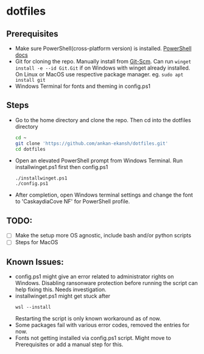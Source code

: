 # dotfiles

## Prerequisites

- Make sure PowerShell(cross-platform version) is installed. [PowerShell docs](https://aka.ms/powershell)
- Git for cloning the repo. Manually install from [Git-Scm](https://git-scm.com/downloads). Can run ```winget install -e --id Git.Git``` if on Windows with winget already installed. On Linux or MacOS use respective package manager. eg. ```sudo apt install git```
- Windows Terminal for fonts and theming in config.ps1

## Steps

- Go to the home directory and clone the repo. Then cd into the dotfiles directory
    ````bash
    cd ~
    git clone 'https://github.com/ankan-ekansh/dotfiles.git'
    cd dotfiles
    ````
- Open an elevated PowerShell prompt from Windows Terminal. Run installwinget.ps1 first then config.ps1
    ```pwsh
    ./installwinget.ps1
    ./config.ps1
    ```
- After completion, open Windows terminal settings and change the font to 'CaskaydiaCove NF' for PowerShell profile.

## TODO:
- [ ] Make the setup more OS agnostic, include bash and/or python scripts
- [ ] Steps for MacOS

## Known Issues:
- config.ps1 might give an error related to administrator rights on Windows. Disabling ransonware protection before running the script can help fixing this. Needs investigation.
- installwinget.ps1 might get stuck after
    ```pwsh
    wsl --install
    ```
  Restarting the script is only known workaround as of now.
- Some packages fail with various error codes, removed the entries for now.
- Fonts not getting installed via config.ps1 script. Might move to Prerequisites or add a manual step for this.